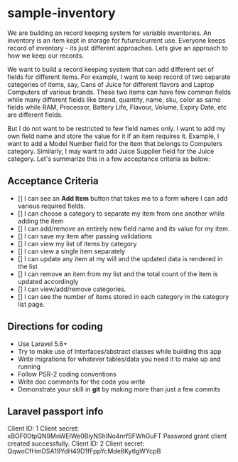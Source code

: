 # sample-inventory

We are building an record keeping system for variable inventories. An inventory is an item kept in storage for future/current use. Everyone keeps record of inventory - its just different approaches. Lets give an approach to how we keep our records.

We want to build a record keeping system that can add different set of fields for different items. For example, I want to keep record of two separate categories of items, say, Cans of Juice for different flavors and Laptop Computers of various brands. These two items can have few common fields while many different fields like brand, quantity, name, sku, color as same fields while RAM, Processor, Battery Life, Flavour, Volume, Expiry Date, etc are different fields. 

But I do not want to be restricted to few field names only. I want to add my own field name and store the value for it if an item requires it. Example, I want to add a Model Number field for the item that belongs to Computers category. Similarly, I may want to add Juice Supplier field for the Juice category. Let's summarize this in a few acceptance criteria as below:

## Acceptance Criteria
- [] I can see an **Add Item** button that takes me to a form where I can add various required fields.
- [] I can choose a category to separate my item from one another while adding the item
- [] I can add/remove an entirely new field name and its value for my item.
- [] I can save my item after passing validations
- [] I can view my list of items by category
- [] I can view a single item separately
- [] I can update any item at my will and the updated data is rendered in the list
- [] I can remove an item from my list and the total count of the item is updated accordingly
- [] I can view/add/remove categories.
- [] I can see the number of items stored in each category in the category list page.

## Directions for coding
- Use Laravel 5.6+
- Try to make use of Interfaces/abstract classes while building this app
- Write migrations for whatever tables/data you need it to make up and running
- Follow PSR-2 coding conventions
- Write doc comments for the code you write
- Demonstrate your skill in **git** by making more than just a few commits

## Laravel passport info

Client ID: 1
Client secret: xBOF00tpQN9MnWEIWe0BiyNShlNo4nrfSFWhGuFT
Password grant client created successfully.
Client ID: 2
Client secret: QqwoCfHmDSA19YdH49D1fFppYcMde8KytIgWYcpB